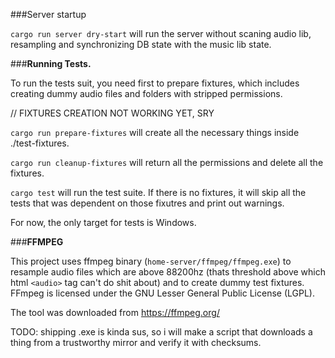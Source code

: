 ###Server startup

`cargo run server dry-start` will run the server without scaning audio lib, resampling and synchronizing DB state with the music lib state.

###**Running Tests.**

To run the tests suit, you need first to prepare fixtures, which includes creating dummy audio files and folders with stripped permissions.

// FIXTURES CREATION NOT WORKING YET, SRY

`cargo run prepare-fixtures` will create all the necessary things inside ./test-fixtures.

`cargo run cleanup-fixtures` will return all the permissions and delete all the fixtures. 

`cargo test` will run the test suite. If there is no fixtures, it will skip all the tests that was dependent on those fixutres and print out warnings.

For now, the only target for tests is Windows.

###**FFMPEG**

This project uses ffmpeg binary (`home-server/ffmpeg/ffmpeg.exe`) to resample audio files which are above 88200hz (thats threshold above which html `<audio>` tag can't do shit about) and to create dummy test fixtures. FFmpeg is licensed under the GNU Lesser General Public License (LGPL).

The tool was downloaded from https://ffmpeg.org/

TODO: shipping .exe is kinda sus, so i will make a script that downloads a thing from a trustworthy mirror and verify it with checksums.
